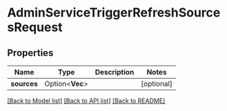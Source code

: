 # AdminServiceTriggerRefreshSourcesRequest

## Properties

Name | Type | Description | Notes
------------ | ------------- | ------------- | -------------
**sources** | Option<**Vec<String>**> |  | [optional]

[[Back to Model list]](../README.md#documentation-for-models) [[Back to API list]](../README.md#documentation-for-api-endpoints) [[Back to README]](../README.md)


